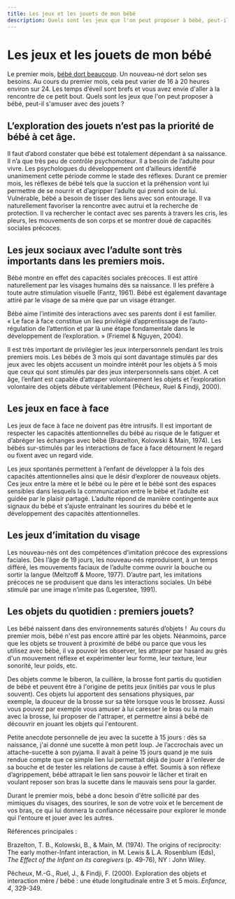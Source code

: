 ```yaml
---
title: Les jeux et les jouets de mon bébé
description: Quels sont les jeux que l'on peut proposer à bébé, peut-il s'amuser avec des jouets ?
---
```


# Les jeux et les jouets de mon bébé

Le premier mois, [bébé dort beaucoup](http://naitreetgrandir.com/fr/etape/0_12_mois/soins/fiche.aspx?doc=naitre-grandir-bebe-sommeil-dodo). Un nouveau-né dort selon ses besoins. Au cours du premier mois, cela peut varier de 16 à 20 heures environ sur 24. Les temps d’éveil sont brefs et vous avez envie d'aller à la rencontre de ce petit bout. Quels sont les jeux que l'on peut proposer à bébé, peut-il s'amuser avec des jouets ?

## L’exploration des jouets n’est pas la priorité de bébé à cet âge.

Il faut d’abord constater que bébé est totalement dépendant à sa naissance. Il n’a que très peu de contrôle psychomoteur. Il a besoin de l’adulte pour vivre. Les psychologues du développement ont d’ailleurs identifié unanimement cette période comme le stade des réflexes. Durant ce premier mois, les réflexes de bébé tels que la succion et la préhension vont lui permettre de se nourrir et d’agripper l’adulte qui prend soin de lui. Vulnérable, bébé a besoin de tisser des liens avec son entourage. Il va naturellement favoriser la rencontre avec autrui et la recherche de protection. Il va rechercher le contact avec ses parents à travers les cris, les pleurs, les mouvements de son corps et se montrer doué de capacités sociales précoces.

## Les jeux sociaux avec l’adulte sont très importants dans les premiers mois.

Bébé montre en effet des capacités sociales précoces. Il est attiré naturellement par les visages humains dès sa naissance. Il les préfère à toute autre stimulation visuelle (Fantz, 1961). Bébé est également davantage attiré par le visage de sa mère que par un visage étranger.

Bébé aime l’intimité des interactions avec ses parents dont il est familier. « Le face à face constitue un lieu privilégié d’apprentissage de l’auto-régulation de l’attention et par là une étape fondamentale dans le développement de l’exploration. » (Friemel &amp; Nguyen, 2004).

Il est très important de privilégier les jeux interpersonnels pendant les trois premiers mois. Les bébés de 3 mois qui sont davantage stimulés par des jeux avec les objets accusent un moindre intérêt pour les objets à 5 mois que ceux qui sont stimulés par des jeux interpersonnels sans objet. A cet âge, l’enfant est capable d’attraper volontairement les objets et l’exploration volontaire des objets débute véritablement (Pêcheux, Ruel &amp; Findji, 2000).

## Les jeux en face à face

Les jeux de face à face ne doivent pas être intrusifs. Il est important de respecter les capacités attentionnelles du bébé au risque de le fatiguer et d’abréger les échanges avec bébé (Brazelton, Kolowski &amp; Main, 1974). Les bébés sur-stimulés par les interactions de face à face détournent le regard ou fixent avec un regard vide.

Les jeux spontanés permettent à l’enfant de développer à la fois des capacités attentionnelles ainsi que le désir d’explorer de nouveaux objets. Ces jeux entre la mère et le bébé ou le père et le bébé sont des espaces sensibles dans lesquels la communication entre le bébé et l’adulte est guidée par le plaisir partagé. L’adulte répond de manière contingente aux signaux du bébé et s’ajuste entrainant les sourires du bébé et le développement des capacités attentionnelles.

## Les jeux d’imitation du visage

Les nouveau-nés ont des compétences d’imitation précoce des expressions faciales. Dès l’âge de 19 jours, les nouveau-nés reproduisent, à un temps différé, les mouvements faciaux de l’adulte comme ouvrir la bouche ou sortir la langue (Meltzoff &amp; Moore, 1977). D’autre part, les imitations précoces ne se produisent que dans les interactions sociales. Un bébé stimulé par une image n’imite pas (Legerstee, 1991).

## Les objets du quotidien : premiers jouets?

Les bébé naissent dans des environnements saturés d’objets !  Au cours du premier mois, bébé n'est pas encore attiré par les objets. Néanmoins, parce que les objets se trouvent à proximité de bébé ou parce que vous les utilisez avec bébé, il va pouvoir les observer, les attraper par hasard au grès d'un mouvement réflexe et expérimenter leur forme, leur texture, leur sonorité, leur poids, etc.

Des objets comme le biberon, la cuillère, la brosse font partis du quotidien de bébé et peuvent être à l'origine de petits jeux (initiés par vous le plus souvent). Ces objets lui apportent des sensations physiques, par exemple, la douceur de la brosse sur sa tête lorsque vous le brossez. Aussi vous pouvez par exemple vous amuser à lui caresser le bras ou la main avec la brosse, lui proposer de l'attraper, et permettre ainsi à bébé de découvrir en jouant les objets qui l'entourent.

Petite anecdote personnelle de jeu avec la sucette à 15 jours : dès sa naissance, j'ai donné une sucette à mon petit loup. Je l’accrochais avec un attache-sucette à son pyjama. Il avait à peine 15 jours quand je me suis rendue compte que ce simple lien lui permettait déjà de jouer à l'enlever de sa bouche et de tester les relations de cause à effet. Soumis à son réflexe d’agrippement, bébé attrapait le lien sans pouvoir le lâcher et tirait en voulant reposer son bras la sucette dans le mauvais sens pour la garder.

Durant le premier mois, bébé a donc besoin d'être sollicité par des mimiques du visages, des sourires, le son de votre voix et le bercement de vos bras, ce qui lui donnera la confiance nécessaire pour explorer le monde qui l'entoure et jouer avec les autres.

Références principales :

Brazelton, T. B., Kolowski, B., &amp; Main, M. (1974). The origins of reciprocity: The early mother-Infant interaction, in M. Lewis &amp; L.A. Rosenblum (Eds), <em>The Effect of the Infant on its caregivers</em> (p. 49-76), NY : John Wiley.

Pêcheux, M.-G., Ruel, J., &amp; Findji, F. (2000). Exploration des objets et interaction mère / bébé : une étude longitudinale entre 3 et 5 mois. <em>Enfance, 4</em>, 329-349.